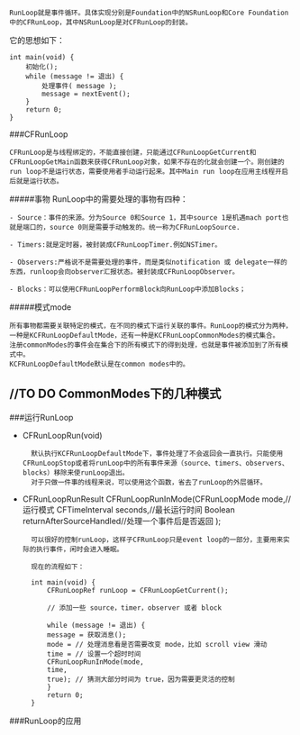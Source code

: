
    RunLoop就是事件循环。具体实现分别是Foundation中的NSRunLoop和Core Foundation中的CFRunLoop，其中NSRunLoop是对CFRunLoop的封装。
它的思想如下：


	int main(void) {
		初始化();
		while (message != 退出) {
			处理事件( message );
			message = nextEvent();
		}
		return 0;
	}

###CFRunLoop

    CFRunLoop是与线程绑定的，不能直接创建，只能通过CFRunLoopGetCurrent和CFRunLoopGetMain函数来获得CFRunLoop对象，如果不存在的化就会创建一个。刚创建的run loop不是运行状态，需要使用者手动运行起来。其中Main run loop在应用主线程开启后就是运行状态。

#####事物
RunLoop中的需要处理的事物有四种：

    - Source：事件的来源。分为Source 0和Source 1，其中source 1是机遇mach port也就是端口的，source 0则是需要手动触发的。统一称为CFRunLoopSource.

    - Timers:就是定时器，被封装成CFRunLoopTimer.例如NSTimer。

    - Observers:严格说不是需要处理的事件，而是类似notification 或 delegate一样的东西，runloop会向observer汇报状态。被封装成CFRunLoopObserver。

    - Blocks：可以使用CFRunLoopPerformBlock向RunLoop中添加Blocks；

#####模式mode

    所有事物都需要关联特定的模式，在不同的模式下运行关联的事件。RunLoop的模式分为两种，一种是KCFRunLoopDefaultMode，还有一种是KCFRunLoopCommonModes的模式集合。
    注册commonModes的事件会在集合下的所有模式下的得到处理，也就是事件被添加到了所有模式中。
    KCFRunLoopDefaultMode默认是在common modes中的。

//TO DO
CommonModes下的几种模式
-

###运行RunLoop

- CFRunLoopRun(void)

        默认执行KCFRunLoopDefaultMode下，事件处理了不会返回会一直执行。只能使用CFRunLoopStop或者将runLoop中的所有事件来源（source、timers、observers、blocks）移除来使runLoop退出。
        对于只做一件事的线程来说，可以使用这个函数，省去了runLoop的外层循环。
	
- CFRunLoopRunResult CFRunLoopRunInMode(CFRunLoopMode mode,//运行模式
                                                                                CFTimeInterval seconds,//最长运行时间
                                                                                Boolean returnAfterSourceHandled//处理一个事件后是否返回
                                                                                );
                                                                                
        可以很好的控制runLoop，这样子CFRunLoop只是event loop的一部分，主要用来实际的执行事件，闲时会进入睡眠。
        
        现在的流程如下：
    
        int main(void) {
            CFRunLoopRef runLoop = CFRunLoopGetCurrent();
            
            // 添加一些 source，timer，observer 或者 block
            
            while (message != 退出) {
            message = 获取消息();
            mode = // 处理消息看是否需要改变 mode，比如 scroll view 滑动
            time = // 设置一个超时时间
            CFRunLoopRunInMode(mode,
            time,
            true); // 猜测大部分时间为 true，因为需要更灵活的控制
            }
            return 0;
        }
        
###RunLoop的应用

        

